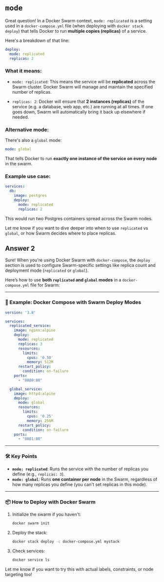 # `mode`

Great question! In a Docker Swarm context, `mode: replicated` is a setting used in a `docker-compose.yml` file (when deploying with `docker stack deploy`) that tells Docker to run **multiple copies (replicas)** of a service.

Here's a breakdown of that line:

```yaml
deploy:
  mode: replicated
  replicas: 2
```

### What it means:

- `mode: replicated`: This means the service will be **replicated** across the Swarm cluster. Docker Swarm will manage and maintain the specified number of replicas.

- `replicas: 2`: Docker will ensure that **2 instances (replicas)** of the service (e.g. a database, web app, etc.) are running at all times. If one goes down, Swarm will automatically bring it back up elsewhere if needed.

### Alternative mode:
There's also a `global` mode:

```yaml
mode: global
```

That tells Docker to run **exactly one instance of the service on every node** in the swarm.

### Example use case:
```yaml
services:
  db:
    image: postgres
    deploy:
      mode: replicated
      replicas: 2
```

This would run two Postgres containers spread across the Swarm nodes.

Let me know if you want to dive deeper into when to use `replicated` vs `global`, or how Swarm decides where to place replicas.


## Answer 2

Sure! When you're using Docker Swarm with `docker-compose`, the `deploy` section is used to configure Swarm-specific settings like replica count and deployment mode (`replicated` or `global`).

Here’s how to use **both `replicated` and `global` modes** in a `docker-compose.yml` file for Swarm:

---

### 🐳 Example: Docker Compose with Swarm Deploy Modes

```yaml
version: '3.8'

services:
  replicated_service:
    image: nginx:alpine
    deploy:
      mode: replicated
      replicas: 3
      resources:
        limits:
          cpus: '0.50'
          memory: 512M
      restart_policy:
        condition: on-failure
    ports:
      - "8080:80"

  global_service:
    image: httpd:alpine
    deploy:
      mode: global
      resources:
        limits:
          cpus: '0.25'
          memory: 256M
      restart_policy:
        condition: on-failure
    ports:
      - "8081:80"
```

---

### 🛠️ Key Points

- **`mode: replicated`**: Runs the service with the number of replicas you define (e.g., `replicas: 3`).
- **`mode: global`**: Runs **one container per node** in the Swarm, regardless of how many replicas you define (you can't set replicas in this mode).

---

### 📦 How to Deploy with Docker Swarm

1. Initialize the swarm if you haven't:
   ```bash
   docker swarm init
   ```

2. Deploy the stack:
   ```bash
   docker stack deploy -c docker-compose.yml mystack
   ```

3. Check services:
   ```bash
   docker service ls
   ```

Let me know if you want to try this with actual labels, constraints, or node targeting too!
